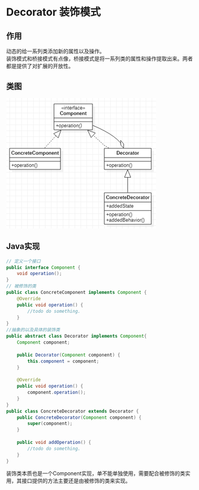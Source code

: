 # Decorator 装饰模式
## 作用
动态的给一系列类添加新的属性以及操作。  
装饰模式和桥接模式有点像，桥接模式是将一系列类的属性和操作提取出来。两者都是提供了对扩展的开放性。
## 类图
![装饰模式](res/decorator_01.PNG)
## Java实现
```Java
// 定义一个接口
public interface Component {
    void operation();
}
// 被修饰的类
public class ConcreteComponent implements Component {
    @Override
    public void operation() {
        //todo do something.
    }
}
//抽象的以及具体的装饰类
public abstract class Decorator implements Component{
    Component component;

    public Decorator(Component component) {
        this.component = component;
    }

    @Override
    public void operation() {
        component.operation();
    }
}
public class ConcreteDecorator extends Decorator {
    public ConcreteDecorator(Component component) {
        super(component);
    }

    public void addOperation() {
        //todo do something.
    }
}
```
装饰类本质也是一个Component实现，单不能单独使用，需要配合被修饰的类实用，其接口提供的方法主要还是由被修饰的类来实现。

